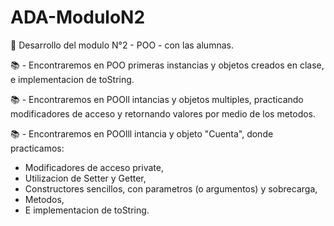 # ADA-ModuloN2

📌 Desarrollo del modulo N°2 - POO - con las alumnas.

📚 - Encontraremos en POO primeras instancias y objetos creados en clase, e implementacion de toString.

📚 - Encontraremos en POOll intancias y objetos multiples, practicando modificadores de acceso y  retornando valores por medio de los metodos.

📚 - Encontraremos en POOlll intancia y objeto "Cuenta", donde practicamos:
   - Modificadores de acceso private,
   - Utilizacion de  Setter y Getter,
   - Constructores sencillos, con parametros (o argumentos) y  sobrecarga, 
   - Metodos,
   - E implementacion de toString.
